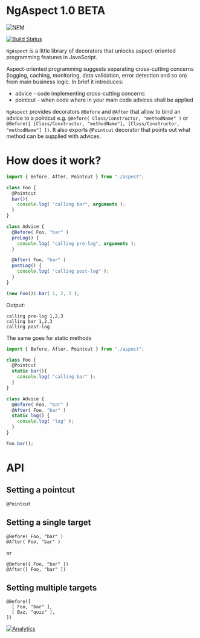 # NgAspect 1.0 BETA

[![NPM](https://nodei.co/npm/ng-aspect.png)](https://nodei.co/npm/ng-aspect/)

[![Build Status](https://travis-ci.org/dsheiko/ng-aspect.png)](https://travis-ci.org/dsheiko/ng-aspect)

`NgAspect` is a little library of decorators that unlocks aspect-oriented programming features in JavaScript.

Aspect-oriented programming suggests separating cross-cutting concerns (logging, caching, monitoring,
data validation, error detection and so on) from main business logic. In brief it introduces:
* advice - code implementing cross-cutting concerns
* pointcut - when code where in your main code advices shall be applied

`NgAspect` provides decorators `@Before` and `@After` that allow to bind an advice to a pointcut e.g. `@Before( Class/Constructor, "methodName" )`
or `@Before([ [Class/Constructor, "methodName"], [Class/Constructor, "methodName"] ])`.
It also exports `@Pointcut` decorator that points out what method can be supplied with advices.


# How does it work?

```javascript
import { Before, After, Pointcut } from "./aspect";

class Foo {
  @Pointcut
  bar(){
    console.log( "calling bar", arguments );
  }
}

class Advice {
  @Before( Foo, "bar" )
  preLog() {
    console.log( "calling pre-log", arguments );
  }

  @After( Foo, "bar" )
  postLog() {
    console.log( "calling post-log" );
  }
}

(new Foo()).bar( 1, 2, 3 );

```

Output:
```
calling pre-log 1,2,3
calling bar 1,2,3
calling post-log
```


The same goes for static methods

```javascript
import { Before, After, Pointcut } from "./aspect";

class Foo {
  @Pointcut
  static bar(){
    console.log( "calling bar" );
  }
}

class Advice {
  @Before( Foo, "bar" )
  @After( Foo, "bar" )
  static log() {
    console.log( "log" );
  }
}

Foo.bar();

```

# API

## Setting a pointcut
```
@Pointcut
```

## Setting a single target
```
@Before( Foo, "bar" )
@After( Foo, "bar" )
```
or
```
@Before([ Foo, "bar" ])
@After([ Foo, "bar" ])
```

## Setting multiple targets
```
@Before([
  [ Foo, "bar" ],
  [ Baz, "quiz" ],
])

```




[![Analytics](https://ga-beacon.appspot.com/UA-1150677-13/dsheiko/ng-aspect)](http://githalytics.com/dsheiko/ng-aspect)
